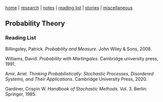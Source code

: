 [home](/../../index.html)  |  [research](/../../research.html)  |  [notes](/../../notes.html)  |  [reading list](/../../reading_list.html)  |  [stories](/../../story.html)  |  [miscellaneous](/../../miscellaneous.html)

## Probability Theory

### Reading List

Billingsley, Patrick. _Probability and Measure_. John Wiley & Sons, 2008.

Williams, David. _Probability with Martingales_. Cambridge university press, 1991.

Amir, Ariel. _Thinking Probabilistically: Stochastic Processes, Disordered Systems, and Their Applications_. Cambridge University Press, 2020.

Gardiner, Crispin W. _Handbook of Stochastic Methods_. Vol. 3. Berlin: Springer, 1985.
